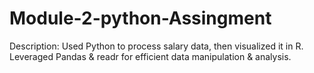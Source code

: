 # Module-2-python-Assingment
Description: Used Python to process salary data, then visualized it in R. Leveraged Pandas &amp; readr for efficient data manipulation &amp; analysis.
